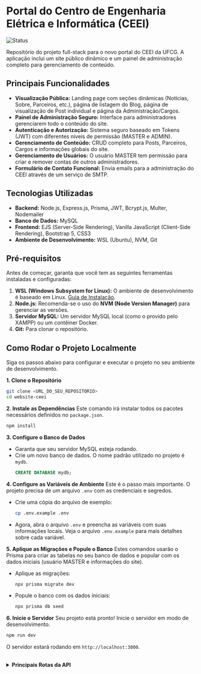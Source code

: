 # Portal do Centro de Engenharia Elétrica e Informática (CEEI)

![Status](https://img.shields.io/badge/status-em%20desenvolvimento-yellow)

Repositório do projeto full-stack para o novo portal do CEEI da UFCG. A aplicação inclui um site público dinâmico e um painel de administração completo para gerenciamento de conteúdo.

## Principais Funcionalidades

- **Visualização Pública:** Landing page com seções dinâmicas (Notícias, Sobre, Parceiros, etc.), página de listagem do Blog, página de visualização de Post individual e página da Administração/Cargos.
- **Painel de Administração Seguro:** Interface para administradores gerenciarem todo o conteúdo do site.
- **Autenticação e Autorização:** Sistema seguro baseado em Tokens (JWT) com diferentes níveis de permissão (MASTER e ADMIN).
- **Gerenciamento de Conteúdo:** CRUD completo para Posts, Parceiros, Cargos e informações globais do site.
- **Gerenciamento de Usuários:** O usuário MASTER tem permissão para criar e remover contas de outros administradores.
- **Formulário de Contato Funcional:** Envia emails para a administração do CEEI através de um serviço de SMTP.

## Tecnologias Utilizadas

- **Backend:** Node.js, Express.js, Prisma, JWT, Bcrypt.js, Multer, Nodemailer
- **Banco de Dados:** MySQL
- **Frontend:** EJS (Server-Side Rendering), Vanilla JavaScript (Client-Side Rendering), Bootstrap 5, CSS3
- **Ambiente de Desenvolvimento:** WSL (Ubuntu), NVM, Git

## Pré-requisitos

Antes de começar, garanta que você tem as seguintes ferramentas instaladas e configuradas:

1.  **WSL (Windows Subsystem for Linux):** O ambiente de desenvolvimento é baseado em Linux. [Guia de Instalação](https://learn.microsoft.com/pt-br/windows/wsl/install).
2.  **Node.js:** Recomenda-se o uso do **NVM (Node Version Manager)** para gerenciar as versões.
3.  **Servidor MySQL:** Um servidor MySQL local (como o provido pelo XAMPP) ou um contêiner Docker.
4.  **Git:** Para clonar o repositório.

## Como Rodar o Projeto Localmente

Siga os passos abaixo para configurar e executar o projeto no seu ambiente de desenvolvimento.

**1. Clone o Repositório**
```bash
git clone <URL_DO_SEU_REPOSITORIO>
cd website-ceei
```

**2. Instale as Dependências**
Este comando irá instalar todos os pacotes necessários definidos no `package.json`.
```bash
npm install
```

**3. Configure o Banco de Dados**
- Garanta que seu servidor MySQL esteja rodando.
- Crie um novo banco de dados. O nome padrão utilizado no projeto é `mydb`.
  ```sql
  CREATE DATABASE mydb;
  ```

**4. Configure as Variáveis de Ambiente**
Este é o passo mais importante. O projeto precisa de um arquivo `.env` com as credenciais e segredos.

- Crie uma cópia do arquivo de exemplo:
  ```bash
  cp .env.example .env
  ```
- Agora, abra o arquivo `.env` e preencha as variáveis com suas informações locais. Veja o arquivo `.env.example` para mais detalhes sobre cada variável.

**5. Aplique as Migrações e Popule o Banco**
Estes comandos usarão o Prisma para criar as tabelas no seu banco de dados e popular com os dados iniciais (usuário MASTER e informações do site).

- Aplique as migrações:
  ```bash
  npx prisma migrate dev
  ```
- Popule o banco com os dados iniciais:
  ```bash
  npx prisma db seed
  ```

**6. Inicie o Servidor**
Seu projeto está pronto! Inicie o servidor em modo de desenvolvimento.
```bash
npm run dev
```
O servidor estará rodando em `http://localhost:3000`.

<br>

<details>
<summary><strong>Principais Rotas da API</strong></summary>

| Método | Rota                     | Descrição                                 | Autenticação   |
|--------|--------------------------|-------------------------------------------|----------------|
| `POST` | `/api/auth/login`        | Realiza o login de um administrador.      | Pública        |
| `POST` | `/api/users/register`    | Registra um novo admin.                   | MASTER         |
| `GET`  | `/api/users`             | Lista todos os admins.                    | MASTER         |
| `DELETE`| `/api/users/:id`        | Deleta um admin.                          | MASTER         |
| `PATCH`| `/api/users/me`          | Edita o perfil do usuário logado.         | ADMIN / MASTER |
| `GET`  | `/api/posts`             | Lista todos os posts do blog.             | Pública        |
| `POST` | `/api/posts`             | Cria um novo post.                        | ADMIN / MASTER |
| `GET`  | `/api/partners`          | Lista todos os parceiros.                 | Pública        |
| `POST` | `/api/partners`          | Adiciona um novo parceiro.                | ADMIN / MASTER |
| `GET`  | `/api/site-info`         | Busca as informações globais do site.     | Pública        |
| `PATCH`| `/api/site-info`         | Atualiza as informações globais do site.  | ADMIN / MASTER |
| `POST` | `/api/contact/send-email`| Envia o email do formulário de contato.   | Pública        |

</details>

<br>